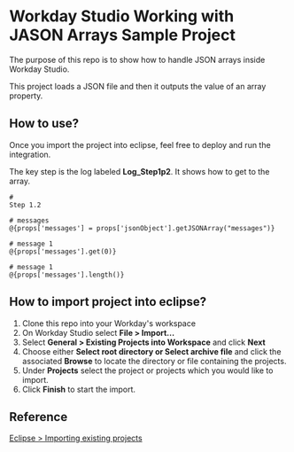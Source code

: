 # Workday Studio Working with JASON Arrays Sample Project

The purpose of this repo is to show how to handle JSON arrays inside Workday Studio.

This project loads a JSON file and then it outputs the value of an array property.

## How to use?

Once you import the project into eclipse, feel free to deploy and run the integration.

The key step is the log labeled __Log_Step1p2__. It shows how to get to the array.

```mvel
# 
Step 1.2

# messages
@{props['messages'] = props['jsonObject'].getJSONArray("messages")}

# message 1
@{props['messages'].get(0)}

# message 1
@{props['messages'].length()}

```

## How to import project into eclipse?

1. Clone this repo into your Workday's workspace
2. On Workday Studio select __File > Import...__
3. Select __General > Existing Projects into Workspace__ and click __Next__
4. Choose either __Select root directory or Select archive file__ and click the associated __Browse__ to locate the directory or file containing the projects.
5. Under __Projects__ select the project or projects which you would like to import.
6. Click __Finish__ to start the import.

## Reference

[Eclipse > Importing existing projects](https://help.eclipse.org/kepler/index.jsp?topic=%2Forg.eclipse.platform.doc.user%2Ftasks%2Ftasks-importproject.htm)
